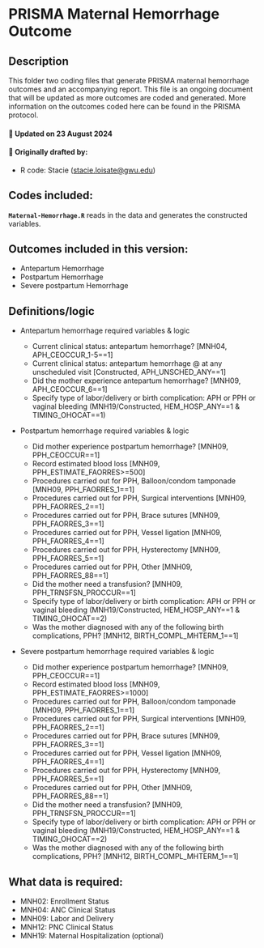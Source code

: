 
# PRISMA Maternal Hemorrhage Outcome

## Description

This folder two coding files that generate PRISMA maternal hemorrhage outcomes and an accompanying report. This file is an ongoing document that will be
updated as more outcomes are coded and generated. More information on
the outcomes coded here can be found in the PRISMA protocol.

#### :pushpin: Updated on 23 August 2024

#### :pushpin: Originally drafted by:

- R code: Stacie (<stacie.loisate@gwu.edu>)

## Codes included:

**`Maternal-Hemorrhage.R`** reads in the data and generates the
constructed variables.

## Outcomes included in this version:
- Antepartum Hemorrhage
- Postpartum Hemorrhage
- Severe postpartum Hemorrhage

## Definitions/logic
- Antepartum hemorrhage required variables & logic
  + Current clinical status: antepartum hemorrhage? [MNH04, APH_CEOCCUR_1-5==1]
  + Current clinical status: antepartum hemorrhage @ at any unscheduled visit [Constructed, APH_UNSCHED_ANY==1]
  + Did the mother experience antepartum hemorrhage? [MNH09, APH_CEOCCUR_6==1]
  + Specify type of labor/delivery or birth complication: APH or PPH or vaginal bleeding (MNH19/Constructed, HEM_HOSP_ANY==1 & TIMING_OHOCAT==1)

- Postpartum hemorrhage required variables & logic
  + Did mother experience postpartum hemorrhage? [MNH09, PPH_CEOCCUR==1]
  + Record estimated blood loss [MNH09, PPH_ESTIMATE_FAORRES>=500]
  + Procedures carried out for PPH, Balloon/condom tamponade [MNH09, PPH_FAORRES_1==1]
  + Procedures carried out for PPH, Surgical interventions [MNH09, PPH_FAORRES_2==1]
  + Procedures carried out for PPH, Brace sutures [MNH09, PPH_FAORRES_3==1]
  + Procedures carried out for PPH, Vessel ligation [MNH09, PPH_FAORRES_4==1]
  + Procedures carried out for PPH, Hysterectomy [MNH09, PPH_FAORRES_5==1]
  + Procedures carried out for PPH, Other [MNH09, PPH_FAORRES_88==1]
  + Did the mother need a transfusion? [MNH09, PPH_TRNSFSN_PROCCUR==1]
  + Specify type of labor/delivery or birth complication: APH or PPH or vaginal bleeding (MNH19/Constructed, HEM_HOSP_ANY==1 & TIMING_OHOCAT==2)
  + Was the mother diagnosed with any of the following birth complications, PPH? [MNH12, BIRTH_COMPL_MHTERM_1==1]

- Severe postpartum hemorrhage required variables & logic
  + Did mother experience postpartum hemorrhage? [MNH09, PPH_CEOCCUR==1]
  + Record estimated blood loss [MNH09, PPH_ESTIMATE_FAORRES>=1000]
  + Procedures carried out for PPH, Balloon/condom tamponade [MNH09, PPH_FAORRES_1==1]
  + Procedures carried out for PPH, Surgical interventions [MNH09, PPH_FAORRES_2==1]
  + Procedures carried out for PPH, Brace sutures [MNH09, PPH_FAORRES_3==1]
  + Procedures carried out for PPH, Vessel ligation [MNH09, PPH_FAORRES_4==1]
  + Procedures carried out for PPH, Hysterectomy [MNH09, PPH_FAORRES_5==1]
  + Procedures carried out for PPH, Other [MNH09, PPH_FAORRES_88==1]
  + Did the mother need a transfusion? [MNH09, PPH_TRNSFSN_PROCCUR==1]
  + Specify type of labor/delivery or birth complication: APH or PPH or vaginal bleeding (MNH19/Constructed, HEM_HOSP_ANY==1 & TIMING_OHOCAT==2)
  + Was the mother diagnosed with any of the following birth complications, PPH? [MNH12, BIRTH_COMPL_MHTERM_1==1]

## What data is required:

- MNH02: Enrollment Status
- MNH04: ANC Clinical Status
- MNH09: Labor and Delivery
- MNH12: PNC Clinical Status
- MNH19: Maternal Hospitalization (optional) 

